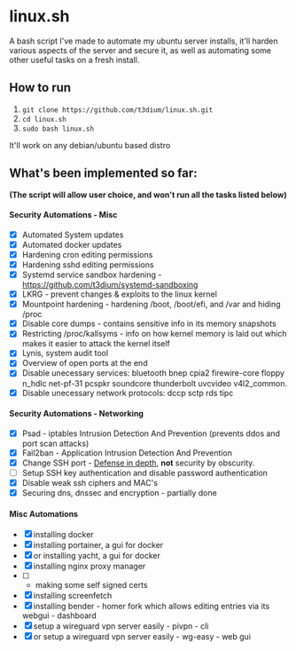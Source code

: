 # linux.sh
A bash script I've made to automate my ubuntu server installs, it'll harden various aspects of the server and secure it, as well as automating some other useful tasks on a fresh install.

## How to run
1) `git clone https://github.com/t3dium/linux.sh.git`
2) `cd linux.sh`
3) `sudo bash linux.sh`

It'll work on any debian/ubuntu based distro

## What's been implemented so far:
**(The script will allow user choice, and won't run all the tasks listed below)**
#### Security Automations - Misc
- [x] Automated System updates
- [x] Automated docker updates
- [x] Hardening cron editing permissions
- [x] Hardening sshd editing permissions
- [x] Systemd service sandbox hardening - https://github.com/t3dium/systemd-sandboxing
- [x] LKRG - prevent changes & exploits to the linux kernel
- [X] Mountpoint hardening - hardening /boot, /boot/efi, and /var and hiding /proc
- [x] Disable core dumps - contains sensitive info in its memory snapshots
- [x] Restricting /proc/kallsyms - info on how kernel memory is laid out which makes it easier to attack the kernel itself
- [x] Lynis, system audit tool
- [x] Overview of open ports at the end 
- [x] Disable unecessary services: bluetooth bnep cpia2 firewire-core floppy n_hdlc net-pf-31 pcspkr soundcore thunderbolt uvcvideo v4l2_common.
- [x] Disable unecessary network protocols: dccp sctp rds tipc

#### Security Automations - Networking
- [x] Psad - iptables Intrusion Detection And Prevention (prevents ddos and port scan attacks)
- [x] Fail2ban - Application Intrusion Detection And Prevention 
- [x] Change SSH port - [Defense in depth](https://en.m.wikipedia.org/wiki/Defense_in_depth_(computing)), **not** security by obscurity.
- [ ] Setup SSH key authentication and disable password authentication
- [x] Disable weak ssh ciphers and MAC's 
- [x] Securing dns, dnssec and encryption - partially done
 
#### Misc Automations
- [x] installing docker
- [x] installing portainer, a gui for docker
- [x] or installing yacht, a gui for docker
- [x] installing nginx proxy manager 
- [ ] + making some self signed certs
- [x] installing screenfetch
- [x] installing bender - homer fork which allows editing entries via its webgui - dashboard
- [x] setup a wireguard vpn server easily - pivpn - cli
- [x] or setup a wireguard vpn server easily - wg-easy - web gui
